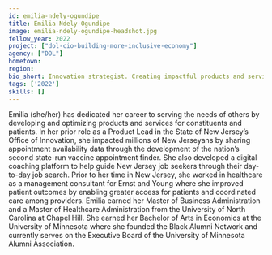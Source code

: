 ```yaml
---
id: emilia-ndely-ogundipe
title: Emilia Ndely-Ogundipe
image: emilia-ndely-ogundipe-headshot.jpg
fellow_year: 2022
project: ["dol-cio-building-more-inclusive-economy"]
agency: ["DOL"]
hometown: 
region: 
bio_short: Innovation strategist. Creating impactful products and services that center users.
tags: ['2022']
skills: []
---
```


Emilia (she/her) has dedicated her career to serving the needs of others by developing and optimizing products and services for constituents and patients. In her prior role as a Product Lead in the State of New Jersey’s Office of Innovation, she impacted millions of New Jerseyans by sharing appointment availability data through the development of the nation’s second state-run vaccine appointment finder. She also developed a digital coaching platform to help guide New Jersey job seekers through their day-to-day job search. Prior to her time in New Jersey, she worked in healthcare as a management consultant for Ernst and Young where she improved patient outcomes by enabling greater access for patients and coordinated care among providers. 
Emilia earned her Master of Business Administration and a Master of Healthcare Administration from the University of North Carolina at Chapel Hill. She earned her Bachelor of Arts in Economics at the University of Minnesota where she founded the Black Alumni Network and currently serves on the Executive Board of the University of Minnesota Alumni Association.
